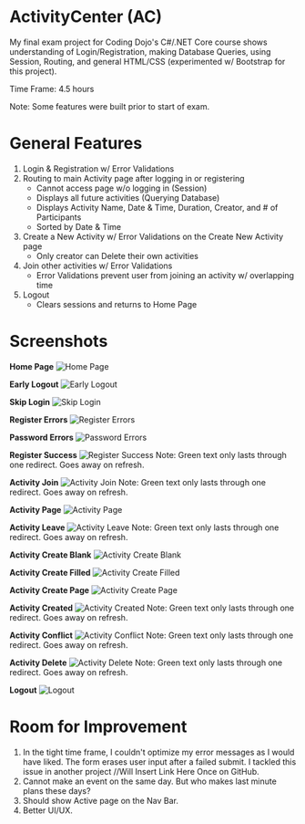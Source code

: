 # ActivityCenter (AC)
My final exam project for Coding Dojo's C#/.NET Core course shows understanding of Login/Registration, making Database Queries, using Session, Routing, and general HTML/CSS (experimented w/ Bootstrap for this project).

Time Frame: 4.5 hours

Note: Some features were built prior to start of exam.


# General Features
1. Login & Registration w/ Error Validations
2. Routing to main Activity page after logging in or registering
   - Cannot access page w/o logging in (Session)
   - Displays all future activities (Querying Database)
   - Displays Activity Name, Date & Time, Duration, Creator, and # of Participants 
   - Sorted by Date & Time
3. Create a New Activity w/ Error Validations on the Create New Activity page
   - Only creator can Delete their own activities
4. Join other activities w/ Error Validations
   - Error Validations prevent user from joining an activity w/ overlapping time
5. Logout
   - Clears sessions and returns to Home Page


# Screenshots

**Home Page**
![Home Page](screenshots/DojoActivity_0_1870x975_Home.png?raw=true "Home Page")

**Early Logout**
![Early Logout](screenshots/DojoActivity_0_1870x975_EarlyLogout.png?raw=true "Early Logout")

**Skip Login**
![Skip Login](screenshots/DojoActivity_0_1870x975_SkipLogin.png?raw=true "Skip Login")

**Register Errors**
![Register Errors](screenshots/DojoActivity_1_1870x975_RegisterErrors.png?raw=true "Register Errors")

**Password Errors**
![Password Errors](screenshots/DojoActivity_2_1870x975_PasswordErrors.png?raw=true "Password Errors")

**Register Success**
![Register Success](screenshots/DojoActivity_3_1870x975_RegisterSuccess.png?raw=true "Register Success")
Note: Green text only lasts through one redirect. Goes away on refresh.

**Activity Join**
![Activity Join](screenshots/DojoActivity_4_1870x975_ActivityJoin.png?raw=true "Activity Join")
Note: Green text only lasts through one redirect. Goes away on refresh.

**Activity Page**
![Activity Page](screenshots/DojoActivity_5_1870x975_ActivityPage.png?raw=true "Activity Page")

**Activity Leave**
![Activity Leave](screenshots/DojoActivity_6_1870x975_ActivityLeave.png?raw=true "Activity Leave")
Note: Green text only lasts through one redirect. Goes away on refresh.

**Activity Create Blank**
![Activity Create Blank](screenshots/DojoActivity_7_1870x975_ActivityCreateBlank.png?raw=true "Activity Create Blank")

**Activity Create Filled**
![Activity Create Filled](screenshots/DojoActivity_8_1870x975_ActivityCreateFilled.png?raw=true "Activity Create Filled")

**Activity Create Page**
![Activity Create Page](screenshots/DojoActivity_9_1870x975_ActivityCreatePage.png?raw=true "Activity Create Page")

**Activity Created**
![Activity Created](screenshots/DojoActivity_10_1870x975_ActivityCreated.png?raw=true "Activity Created")
Note: Green text only lasts through one redirect. Goes away on refresh.

**Activity Conflict**
![Activity Conflict](screenshots/DojoActivity_11_1870x975_ActivityConflict.png?raw=true "Activity Conflict")
Note: Green text only lasts through one redirect. Goes away on refresh.

**Activity Delete**
![Activity Delete](screenshots/DojoActivity_12_1870x975_ActivityDelete.png?raw=true "Activity Delete")
Note: Green text only lasts through one redirect. Goes away on refresh.

**Logout**
![Logout](screenshots/DojoActivity_13_1870x975_Logout.png?raw=true "Logout")


# Room for Improvement
1. In the tight time frame, I couldn't optimize my error messages as I would have liked. The form erases user input after a failed submit. I tackled this issue in another project //Will Insert Link Here Once on GitHub.
2. Cannot make an event on the same day. But who makes last minute plans these days?
3. Should show Active page on the Nav Bar.
4. Better UI/UX.
